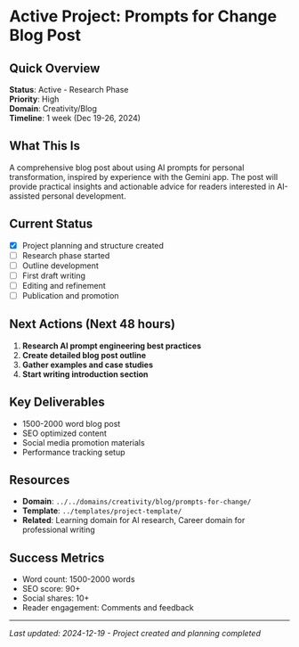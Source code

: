 # Active Project: Prompts for Change Blog Post

## Quick Overview
**Status**: Active - Research Phase  
**Priority**: High  
**Domain**: Creativity/Blog  
**Timeline**: 1 week (Dec 19-26, 2024)

## What This Is
A comprehensive blog post about using AI prompts for personal transformation, inspired by experience with the Gemini app. The post will provide practical insights and actionable advice for readers interested in AI-assisted personal development.

## Current Status
- [x] Project planning and structure created
- [ ] Research phase started
- [ ] Outline development
- [ ] First draft writing
- [ ] Editing and refinement
- [ ] Publication and promotion

## Next Actions (Next 48 hours)
1. **Research AI prompt engineering best practices**
2. **Create detailed blog post outline**
3. **Gather examples and case studies**
4. **Start writing introduction section**

## Key Deliverables
- 1500-2000 word blog post
- SEO optimized content
- Social media promotion materials
- Performance tracking setup

## Resources
- **Domain**: `../../domains/creativity/blog/prompts-for-change/`
- **Template**: `../templates/project-template/`
- **Related**: Learning domain for AI research, Career domain for professional writing

## Success Metrics
- Word count: 1500-2000 words
- SEO score: 90+
- Social shares: 10+
- Reader engagement: Comments and feedback

---

*Last updated: 2024-12-19 - Project created and planning completed*
